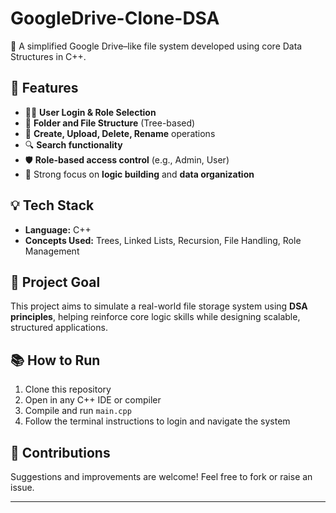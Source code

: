 
# GoogleDrive-Clone-DSA

🚀 A simplified Google Drive–like file system developed using core Data Structures in C++.

## 🔧 Features
- 🧑‍💼 **User Login & Role Selection**
- 📁 **Folder and File Structure** (Tree-based)
- 📂 **Create, Upload, Delete, Rename** operations
- 🔍 **Search functionality**
- 🛡️ **Role-based access control** (e.g., Admin, User)
- 🧠 Strong focus on **logic building** and **data organization**

## 💡 Tech Stack
- **Language:** C++
- **Concepts Used:** Trees, Linked Lists, Recursion, File Handling, Role Management

## 🎯 Project Goal
This project aims to simulate a real-world file storage system using **DSA principles**, helping reinforce core logic skills while designing scalable, structured applications.

## 📚 How to Run
1. Clone this repository
2. Open in any C++ IDE or compiler
3. Compile and run `main.cpp`
4. Follow the terminal instructions to login and navigate the system

## 🙌 Contributions
Suggestions and improvements are welcome! Feel free to fork or raise an issue.

---


